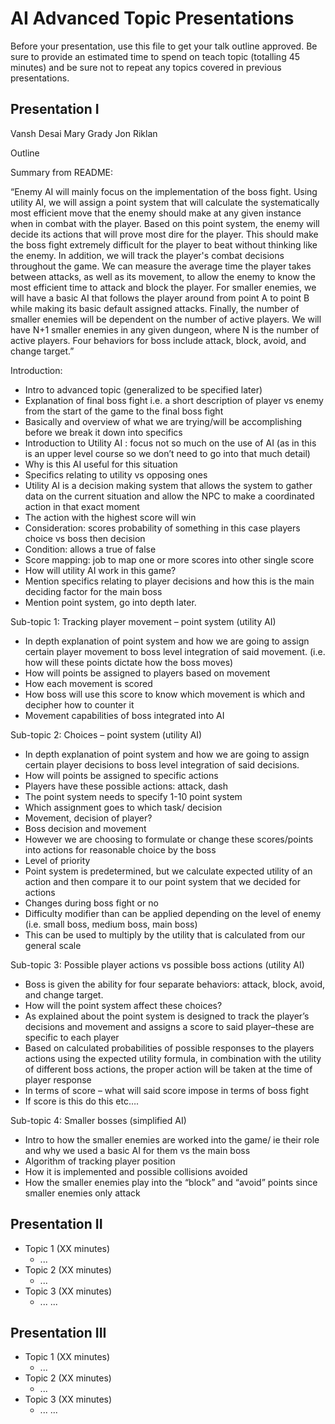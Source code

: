 # AI Advanced Topic Presentations

Before your presentation, use this file to get your talk outline approved. Be
sure to provide an estimated time to spend on teach topic (totalling 45 minutes)
and be sure not to repeat any topics covered in previous presentations.

## Presentation I

Vansh Desai 
Mary Grady
Jon Riklan

Outline


Summary from README: 

“Enemy AI will mainly focus on the implementation of the boss fight. Using utility AI, we will assign a point system that will calculate the systematically most efficient move that the enemy should make at any given instance when in combat with the player. Based on this point system, the enemy will decide its actions that will prove most dire for the player. This should make the boss fight extremely difficult for the player to beat without thinking like the enemy. In addition, we will track the player's combat decisions throughout the game. We can measure the average time the player takes between attacks, as well as its movement, to allow the enemy to know the most efficient time to attack and block the player. For smaller enemies, we will have a basic AI that follows the player around from point A to point B while making its basic default assigned attacks. Finally, the number of smaller enemies will be dependent on the number of active players. We will have N+1 smaller enemies in any given dungeon, where N is the number of active players. Four behaviors for boss include attack, block, avoid, and change target.”

Introduction: 

-	Intro to advanced topic (generalized to be specified later)
-	Explanation of final boss fight i.e. a short description of player vs enemy from the start of the game to the final boss fight
-	Basically and overview of what we are trying/will be accomplishing before we break it down into specifics 
-	Introduction to Utility AI : focus not so much on the use of AI (as in this is an upper level course so we don’t need to go into that much detail)  
-	Why is this AI useful for this situation 
-	Specifics relating to utility vs opposing ones 
-	Utility AI is a decision making system that allows the system to gather data on the current situation and allow the NPC to make a coordinated action in that exact moment 
-	The action with the highest score will win
-	Consideration: scores probability of something in this case players choice vs boss then decision 
-	Condition: allows a true of false 
-	Score mapping: job to map one or more scores into other single score 
-	How will utility AI work in this game? 
-	Mention specifics relating to player decisions and how this is the main deciding factor for the main boss 
-	Mention point system, go into depth later.


Sub-topic 1: Tracking player movement – point system (utility AI)

-	In depth explanation of point system and how we are going to assign certain player movement to boss level integration of said movement. (i.e. how will these points dictate how the boss moves) 
-	How will points be assigned to players based on movement
-	How each movement is scored
-	How boss will use this score to know which movement is which and decipher how to counter it 
-	Movement capabilities of boss integrated into AI 



Sub-topic 2: Choices – point system (utility AI)

-	In depth explanation of point system and how we are going to assign certain player decisions to boss level integration of said decisions.
-	How will points be assigned to specific actions 
-	Players have these possible actions: attack, dash
-	The point system needs to specify 1-10 point system
-	Which assignment goes to which task/ decision 
-	Movement, decision of player? 
-	Boss decision and movement 
-	However we are choosing to formulate or change these scores/points into actions for reasonable choice by the boss
-	Level of priority 
-	Point system is predetermined, but we calculate expected utility of an action and then compare it to our point system that we decided for actions
-	Changes during boss fight or no 
-	Difficulty modifier than can be applied depending on the level of enemy (i.e. small boss, medium boss, main boss)
-	This can be used to multiply by the utility that is calculated from our general scale


Sub-topic 3: Possible player actions vs possible boss actions (utility AI) 

-	Boss is given the ability for four separate behaviors: attack, block, avoid, and change target.
-	How will the point system affect these choices?
-	As explained about the point system is designed to track the player’s decisions and movement and assigns a score to said player–these are specific to each player 
-	Based on calculated probabilities of possible responses to the players actions using the expected utility formula, in combination with the utility of different boss actions, the proper action will be taken at the time of player response
-	In terms of score – what will said score impose in terms of boss fight
-	If score is this do this etc….


Sub-topic 4: Smaller bosses (simplified AI) 

-	Intro to how the smaller enemies are worked into the game/ ie their role and why we used a basic AI for them vs the main boss 
-	Algorithm of tracking player position 
-	How it is implemented and possible collisions avoided 
-	How the smaller enemies play into the “block” and “avoid” points since smaller enemies only attack 


## Presentation II

- Topic 1 (XX minutes)
  - ...
- Topic 2 (XX minutes)
  - ...
- Topic 3 (XX minutes)
  - ...
...


## Presentation III

- Topic 1 (XX minutes)
  - ...
- Topic 2 (XX minutes)
  - ...
- Topic 3 (XX minutes)
  - ...
...
